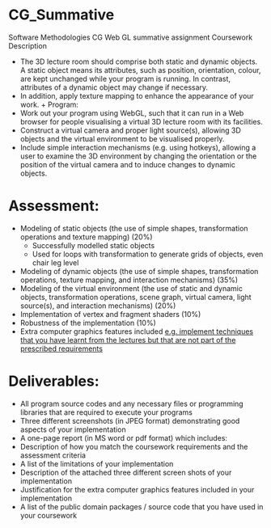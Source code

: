 # CG_Summative
Software Methodologies CG Web GL summative assignment
Coursework Description

+ The 3D lecture room should comprise both static and dynamic objects. A static object means its attributes, such as position, orientation, colour, are kept unchanged while your program is running. In contrast, attributes of a dynamic object may change if necessary.
+ In addition, apply texture mapping to enhance the appearance of your work. + Program:
+ Work out your program using WebGL, such that it can run in a Web browser for people visualising a virtual 3D lecture room with its facilities.
+ Construct a virtual camera and proper light source(s), allowing 3D objects and the virtual environment to be visualised properly.
+ Include simple interaction mechanisms (e.g. using hotkeys), allowing a user to examine the 3D environment by changing the orientation or the position of the virtual camera and to induce changes to dynamic objects.

# Assessment:
+ Modeling of static objects (the use of simple shapes, transformation operations and texture mapping) (20%)
    * Successfully modelled static objects
    * Used for loops with transformation to generate grids of objects, even chair leg level
+ Modeling of dynamic objects (the use of simple shapes, transformation operations, texture mapping, and interaction mechanisms) (35%)
+ Modeling of the virtual environment (the use of static and dynamic objects, transformation 
operations, scene graph, virtual camera, light source(s), and interaction mechanisms) (20%)
+ Implementation of vertex and fragment shaders (10%)
+ Robustness of the implementation (10%)
+ Extra computer graphics features included [e.g. implement techniques that you have learnt from the lectures but that are not part of the prescribed requirements](5%)

# Deliverables:
+ All program source codes and any necessary files or programming libraries that are required to execute your programs
+ Three different screenshots (in JPEG format) demonstrating good aspects of your implementation
+ A one-page report (in MS word or pdf format) which includes:
+ Description of how you match the coursework requirements and the assessment criteria
+ A list of the limitations of your implementation
+ Description of the attached three different screen shots of your implementation
+ Justification for the extra computer graphics features included in your implementation
+ A list of the public domain packages / source code that you have used in your coursework
